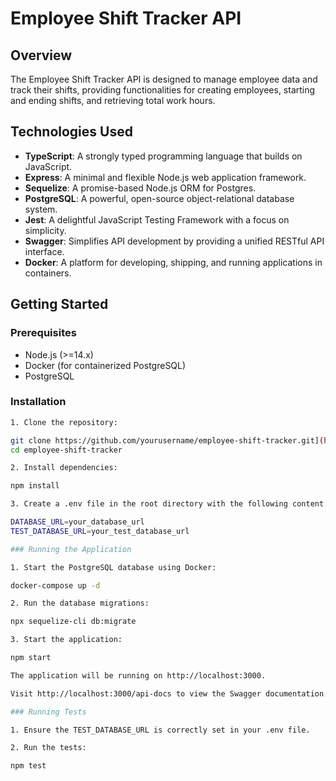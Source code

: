 # Employee Shift Tracker API

## Overview

The Employee Shift Tracker API is designed to manage employee data and track their shifts, providing functionalities for creating employees, starting and ending shifts, and retrieving total work hours.

## Technologies Used

- **TypeScript**: A strongly typed programming language that builds on JavaScript.
- **Express**: A minimal and flexible Node.js web application framework.
- **Sequelize**: A promise-based Node.js ORM for Postgres.
- **PostgreSQL**: A powerful, open-source object-relational database system.
- **Jest**: A delightful JavaScript Testing Framework with a focus on simplicity.
- **Swagger**: Simplifies API development by providing a unified RESTful API interface.
- **Docker**: A platform for developing, shipping, and running applications in containers.

## Getting Started

### Prerequisites

- Node.js (>=14.x)
- Docker (for containerized PostgreSQL)
- PostgreSQL

### Installation

```sh
1. Clone the repository:

git clone https://github.com/yourusername/employee-shift-tracker.git](https://github.com/jobsonrisoa/employee-shif-tracker
cd employee-shift-tracker

2. Install dependencies:

npm install

3. Create a .env file in the root directory with the following content:

DATABASE_URL=your_database_url
TEST_DATABASE_URL=your_test_database_url

### Running the Application

1. Start the PostgreSQL database using Docker:

docker-compose up -d

2. Run the database migrations:

npx sequelize-cli db:migrate

3. Start the application:

npm start

The application will be running on http://localhost:3000.

Visit http://localhost:3000/api-docs to view the Swagger documentation.

### Running Tests

1. Ensure the TEST_DATABASE_URL is correctly set in your .env file.

2. Run the tests:

npm test



